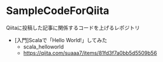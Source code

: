 # SampleCodeForQiita
Qiitaに投稿した記事に関係するコードを上げるレポジトリ

- [入門]Scalaで「Hello World!」してみた
    - scala_helloworld
    - https://qiita.com/suaaa7/items/81fd3f7a0bb5d5509b56

